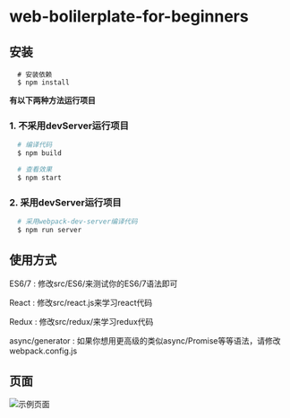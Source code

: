 # web-bolilerplate-for-beginners

## 安装

```
  # 安装依赖
  $ npm install

```

**有以下两种方法运行项目**

### 1. 不采用devServer运行项目

```bash
  # 编译代码
  $ npm build

  # 查看效果
  $ npm start

```
### 2. 采用devServer运行项目

```bash
  # 采用webpack-dev-server编译代码
  $ npm run server

```

## 使用方式

 ES6/7 :  修改src/ES6/来测试你的ES6/7语法即可

 React :  修改src/react.js来学习react代码

 Redux :  修改src/redux/来学习redux代码

 async/generator : 如果你想用更高级的类似async/Promise等等语法，请修改webpack.config.js

## 页面

![示例页面](./demo.png)

